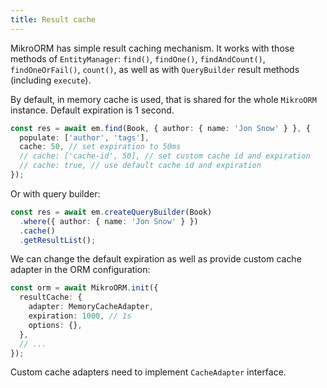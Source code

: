 ```yaml
---
title: Result cache
---
```


MikroORM has simple result caching mechanism. It works with those methods of 
`EntityManager`: `find()`, `findOne()`, `findAndCount()`, `findOneOrFail()`,
`count()`, as well as with `QueryBuilder` result methods (including `execute`). 

By default, in memory cache is used, that is shared for the whole `MikroORM` 
instance. Default expiration is 1 second.

```ts
const res = await em.find(Book, { author: { name: 'Jon Snow' } }, {
  populate: ['author', 'tags'], 
  cache: 50, // set expiration to 50ms
  // cache: ['cache-id', 50], // set custom cache id and expiration
  // cache: true, // use default cache id and expiration
});
```

Or with query builder:

```ts
const res = await em.createQueryBuilder(Book)
  .where({ author: { name: 'Jon Snow' } })
  .cache()
  .getResultList();
```

We can change the default expiration as well as provide custom cache adapter in
the ORM configuration:

```ts
const orm = await MikroORM.init({
  resultCache: {
    adapter: MemoryCacheAdapter,
    expiration: 1000, // 1s
    options: {},
  },
  // ...
});
```

Custom cache adapters need to implement `CacheAdapter` interface. 
